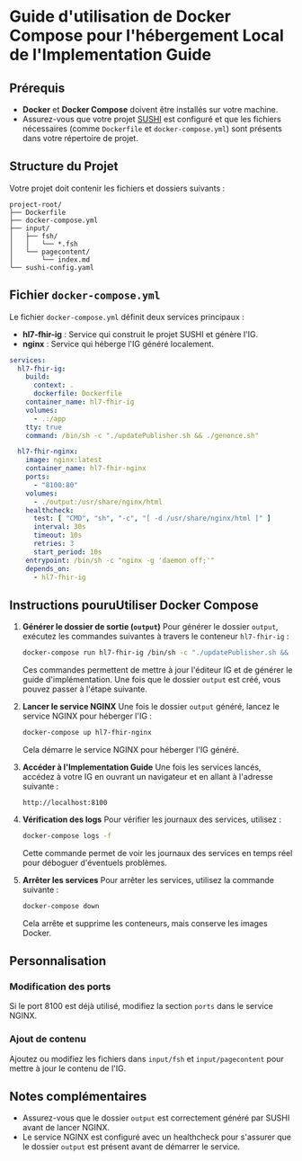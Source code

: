 # Guide d'utilisation de Docker Compose pour l'hébergement Local de l'Implementation Guide

## Prérequis
- **Docker** et **Docker Compose** doivent être installés sur votre machine.
- Assurez-vous que votre projet [SUSHI](https://github.com/FHIR/sushi?tab=readme-ov-file#sushi) est configuré et que les fichiers nécessaires (comme `Dockerfile` et `docker-compose.yml`) sont présents dans votre répertoire de projet.

## Structure du Projet
Votre projet doit contenir les fichiers et dossiers suivants :
```
project-root/
├── Dockerfile
├── docker-compose.yml
├── input/
│   ├── fsh/
│   │   └── *.fsh
│   └── pagecontent/
│       └── index.md
└── sushi-config.yaml
```

## Fichier `docker-compose.yml`
Le fichier `docker-compose.yml` définit deux services principaux :
- **hl7-fhir-ig** : Service qui construit le projet SUSHI et génère l'IG.
- **nginx** : Service qui héberge l'IG généré localement.

```yaml
services:
  hl7-fhir-ig:
    build:
      context: .
      dockerfile: Dockerfile
    container_name: hl7-fhir-ig
    volumes:
      - .:/app
    tty: true
    command: /bin/sh -c "./updatePublisher.sh && ./genonce.sh"

  hl7-fhir-nginx:
    image: nginx:latest
    container_name: hl7-fhir-nginx
    ports:
      - "8100:80"
    volumes:
      - ./output:/usr/share/nginx/html
    healthcheck:
      test: [ "CMD", "sh", "-c", "[ -d /usr/share/nginx/html ]" ]
      interval: 30s
      timeout: 10s
      retries: 3
      start_period: 10s
    entrypoint: /bin/sh -c "nginx -g 'daemon off;'"
    depends_on:
      - hl7-fhir-ig
```

## Instructions pouruUtiliser Docker Compose

1. **Générer le dossier de sortie (`output`)**
   Pour générer le dossier `output`, exécutez les commandes suivantes à travers le conteneur `hl7-fhir-ig` :
   ```bash
   docker-compose run hl7-fhir-ig /bin/sh -c "./updatePublisher.sh && ./genonce.sh"
   ```
   Ces commandes permettent de mettre à jour l'éditeur IG et de générer le guide d'implémentation. Une fois que le dossier `output` est créé, vous pouvez passer à l'étape suivante.

2. **Lancer le service NGINX**
   Une fois le dossier `output` généré, lancez le service NGINX pour héberger l'IG :
   ```bash
   docker-compose up hl7-fhir-nginx
   ```
   Cela démarre le service NGINX pour héberger l'IG généré.

3. **Accéder à l'Implementation Guide**
   Une fois les services lancés, accédez à votre IG en ouvrant un navigateur et en allant à l'adresse suivante :
   ```
   http://localhost:8100
   ```

4. **Vérification des logs**
   Pour vérifier les journaux des services, utilisez :
   ```bash
   docker-compose logs -f
   ```
   Cette commande permet de voir les journaux des services en temps réel pour déboguer d'éventuels problèmes.

5. **Arrêter les services**
   Pour arrêter les services, utilisez la commande suivante :
   ```bash
   docker-compose down
   ```
   Cela arrête et supprime les conteneurs, mais conserve les images Docker.

## Personnalisation
### **Modification des ports**
Si le port 8100 est déjà utilisé, modifiez la section `ports` dans le service NGINX.
### **Ajout de contenu**
Ajoutez ou modifiez les fichiers dans `input/fsh` et `input/pagecontent` pour mettre à jour le contenu de l'IG.

## Notes complémentaires
- Assurez-vous que le dossier `output` est correctement généré par SUSHI avant de lancer NGINX.
- Le service NGINX est configuré avec un healthcheck pour s'assurer que le dossier `output` est présent avant de démarrer le service.

